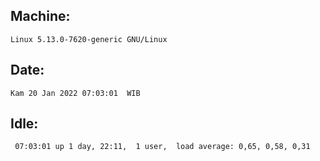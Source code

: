 ## Machine:
```
Linux 5.13.0-7620-generic GNU/Linux
```
## Date:
```
Kam 20 Jan 2022 07:03:01  WIB
```
## Idle:
```
 07:03:01 up 1 day, 22:11,  1 user,  load average: 0,65, 0,58, 0,31
```
